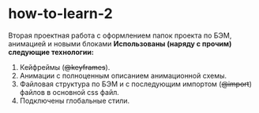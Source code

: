 # how-to-learn-2
Вторая проектная работа с оформлением папок проекта по БЭМ, анимацией и новыми блоками
**Использованы (наряду с прочим) следующие технологии:**
1. Кейфреймы (~~@keyframes~~).
2. Анимации с полноценным описанием анимационной схемы.
3. Файловая структура по БЭМ и с последующим импортом (~~@import~~) файлов в основной css файл.
4. Подключены глобальные стили.

